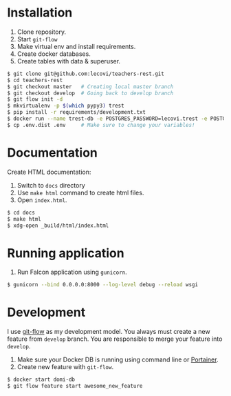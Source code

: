 # Installation

1. Clone repository.
2. Start `git-flow`
2. Make virtual env and install requirements.
3. Create docker databases.
4. Create tables with data & superuser.

```bash
$ git clone git@github.com:lecovi/teachers-rest.git
$ cd teachers-rest
$ git checkout master   # Creating local master branch
$ git checkout develop  # Going back to develop branch
$ git flow init -d
$ mkvirtualenv -p $(which pypy3) trest
$ pip install -r requirements/development.txt
$ docker run --name trest-db -e POSTGRES_PASSWORD=lecovi.trest -e POSTGRES_USER=lecovi -e POSTGRES_DB=trest -p 5432:5432 -d postgres
$ cp .env.dist .env     # Make sure to change your variables!
```

# Documentation

Create HTML documentation:

1. Switch to `docs` directory
2. Use `make html` command to create html files.
3. Open `index.html`.

```bash
$ cd docs
$ make html
$ xdg-open _build/html/index.html
```

# Running application

1. Run Falcon application using `gunicorn`.

```bash
$ gunicorn --bind 0.0.0.0:8000 --log-level debug --reload wsgi
```

# Development

I use [git-flow](http://nvie.com/posts/a-successful-git-branching-model/) 
as my development model. You always must create a new feature from 
`develop` branch. You are responsible to merge your feature into 
`develop`. 
 
1. Make sure your Docker DB is running using command line or [Portainer](http://portainer.io/).
2. Create new feature with `git-flow`.
 
```bash
$ docker start domi-db
$ git flow feature start awesome_new_feature
```
